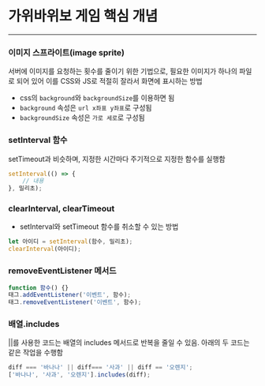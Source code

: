 # 가위바위보 게임 핵심 개념
---
### 이미지 스프라이트(image sprite)
서버에 이미지를 요청하는 횟수를 줄이기 위한 기법으로, 필요한 이미지가 하나의 파일로 되어 있어 이를 CSS와 JS로 적절히 잘라서 화면에 표시하는 방법
- css의 `background`와 `backgroundSize`를 이용하면 됨
- `background` 속성은 `url x좌표 y좌표`로 구성됨
- `backgroundSize` 속성은 `가로 세로`로 구성됨 

### setInterval 함수
setTimeout과 비슷하며, 지정한 시간마다 주기적으로 지정한 함수를 실행함 

```js
setInterval(() => {
    // 내용
}, 밀리초);
```

### clearInterval, clearTimeout
- setInterval와 setTimeout 함수를 취소할 수 있는 방법
```js
let 아이디 = setInterval(함수, 밀리초);
clearInterval(아이디);
```

### removeEventListener 메서드
```js
function 함수() {}
태그.addEventListener('이벤트', 함수);
태그.removeEventListener('이벤트', 함수);
```

### 배열.includes
||를 사용한 코드는 배열의 includes 메서드로 반복을 줄일 수 있음. 아래의 두 코드는 같은 작업을 수행함 
```js
diff === '바나나' || diff=== '사과' || diff == '오렌지';
['바나나', '사과', '오렌지'].includes(diff);